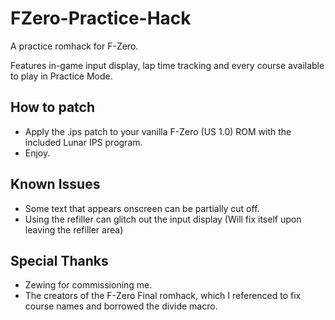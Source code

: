 # FZero-Practice-Hack
A practice romhack for F-Zero. 

Features in-game input display, lap time tracking and every course available to play in Practice Mode.

## How to patch

- Apply the .ips patch to your vanilla F-Zero (US 1.0) ROM with the included Lunar IPS program. 
- Enjoy.

## Known Issues

- Some text that appears onscreen can be partially cut off.
- Using the refiller can glitch out the input display (Will fix itself upon leaving the refiller area)

## Special Thanks

- Zewing for commissioning me.
- The creators of the F-Zero Final romhack, which I referenced to fix course names and borrowed the divide macro.
